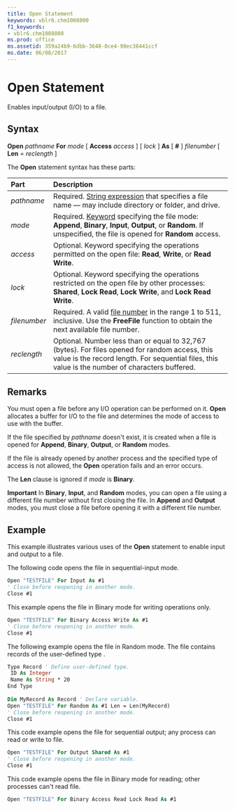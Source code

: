 ```yaml
---
title: Open Statement
keywords: vblr6.chm1008800
f1_keywords:
- vblr6.chm1008800
ms.prod: office
ms.assetid: 359a24b9-6dbb-3648-0ce4-98ec38441ccf
ms.date: 06/08/2017
---
```



# Open Statement

Enables input/output (I/O) to a file.

## Syntax

 **Open** _pathname_ **For** _mode_ [ **Access** _access_ ] [ _lock_ ] **As** [ **#** ] _filenumber_ [ **Len** = _reclength_ ]

The  **Open** statement syntax has these parts:


|**Part**|**Description**|
|:-----|:-----|
| _pathname_|Required. [String expression](vbe-glossary.md) that specifies a file name — may include directory or folder, and drive.|
| _mode_|Required. [Keyword](vbe-glossary.md) specifying the file mode: **Append**, **Binary**, **Input**, **Output**, or **Random**. If unspecified, the file is opened for **Random** access.|
| _access_|Optional. Keyword specifying the operations permitted on the open file:  **Read**, **Write**, or **Read Write**.|
| _lock_|Optional. Keyword specifying the operations restricted on the open file by other processes:  **Shared**, **Lock Read**, **Lock Write**, and **Lock Read Write**.|
| _filenumber_|Required. A valid [file number](vbe-glossary.md) in the range 1 to 511, inclusive. Use the **FreeFile** function to obtain the next available file number.|
| _reclength_|Optional. Number less than or equal to 32,767 (bytes). For files opened for random access, this value is the record length. For sequential files, this value is the number of characters buffered.|


## Remarks

You must open a file before any I/O operation can be performed on it.  **Open** allocates a buffer for I/O to the file and determines the mode of access to use with the buffer.

If the file specified by  _pathname_ doesn't exist, it is created when a file is opened for **Append**, **Binary**, **Output**, or **Random** modes.

If the file is already opened by another process and the specified type of access is not allowed, the  **Open** operation fails and an error occurs.

The  **Len** clause is ignored if _mode_ is **Binary**.


 **Important**  In  **Binary**, **Input**, and **Random** modes, you can open a file using a different file number without first closing the file. In **Append** and **Output** modes, you must close a file before opening it with a different file number.



## Example

This example illustrates various uses of the  **Open** statement to enable input and output to a file.

The following code opens the file in sequential-input mode.




```vb
Open "TESTFILE" For Input As #1 
' Close before reopening in another mode. 
Close #1 

```

This example opens the file in Binary mode for writing operations only.




```vb
Open "TESTFILE" For Binary Access Write As #1 
' Close before reopening in another mode. 
Close #1 

```

The following example opens the file in Random mode. The file contains records of the user-defined type .




```vb
Type Record ' Define user-defined type. 
 ID As Integer 
 Name As String * 20 
End Type 
 
Dim MyRecord As Record ' Declare variable. 
Open "TESTFILE" For Random As #1 Len = Len(MyRecord) 
' Close before reopening in another mode. 
Close #1 

```

This code example opens the file for sequential output; any process can read or write to file.




```vb
Open "TESTFILE" For Output Shared As #1 
' Close before reopening in another mode. 
Close #1 
```

This code example opens the file in Binary mode for reading; other processes can't read file.




```vb
Open "TESTFILE" For Binary Access Read Lock Read As #1 
```



